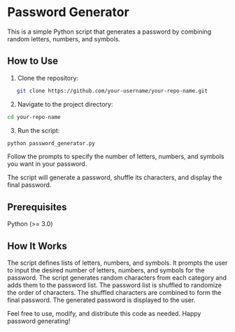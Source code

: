 # Password Generator

This is a simple Python script that generates a password by combining random letters, numbers, and symbols.

## How to Use

1. Clone the repository:

```bash
   git clone https://github.com/your-username/your-repo-name.git
   ```

2. Navigate to the project directory:

  ```bash
  cd your-repo-name
  ```
3. Run the script:

  ```bash
  python password_generator.py
  ```
 Follow the prompts to specify the number of letters, numbers, and symbols you want in your password.

The script will generate a password, shuffle its characters, and display the final password.  

## Prerequisites
Python (>= 3.0)

## How It Works
The script defines lists of letters, numbers, and symbols.
It prompts the user to input the desired number of letters, numbers, and symbols for the password.
The script generates random characters from each category and adds them to the password list.
The password list is shuffled to randomize the order of characters.
The shuffled characters are combined to form the final password.
The generated password is displayed to the user.

Feel free to use, modify, and distribute this code as needed. Happy password generating!
